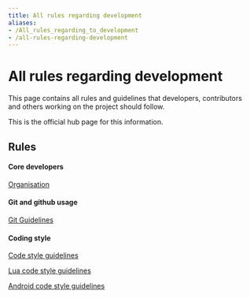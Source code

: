 ```yaml
---
title: All rules regarding development
aliases:
- /All_rules_regarding_to_development
- /all-rules-regarding-development
---
```


# All rules regarding development

This page contains all rules and guidelines that developers, contributors and others working on the project should follow.

This is the official hub page for this information.

Rules
-----

#### Core developers

[Organisation](/Organisation)

#### Git and github usage

[Git Guidelines](/Git_Guidelines)

#### Coding style

[Code style guidelines](/Code_style_guidelines)

[Lua code style guidelines](/Lua_code_style_guidelines)

[Android code style guidelines](/Android_code_style_guidelines)